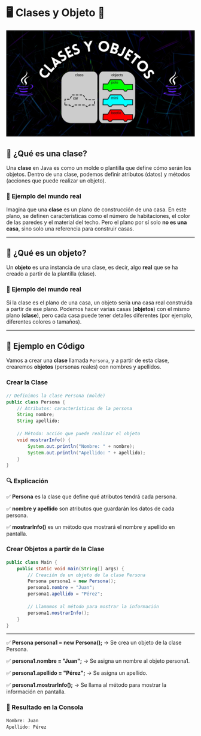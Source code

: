 


# 🖥️ Clases y Objeto 🚀

<div align="center">
    <img src="img.png" alt="Descripción de la imagen" style="max-width: 100%; height: auto;">
</div>





## 📌 ¿Qué es una clase?  
Una **clase** en Java es como un molde o plantilla que define cómo serán los objetos. Dentro de una clase, podemos definir atributos (datos) y métodos (acciones que puede realizar un objeto).  

### 📌 Ejemplo del mundo real  
Imagina que una **clase** es un plano de construcción de una casa. En este plano, se definen características como el número de habitaciones, el color de las paredes y el material del techo. Pero el plano por sí solo **no es una casa**, sino solo una referencia para construir casas.  

---

## 📌 ¿Qué es un objeto?  
Un **objeto** es una instancia de una clase, es decir, algo **real** que se ha creado a partir de la plantilla (clase).  

### 📌 Ejemplo del mundo real  
Si la clase es el plano de una casa, un objeto sería una casa real construida a partir de ese plano. Podemos hacer varias casas (**objetos**) con el mismo plano (**clase**), pero cada casa puede tener detalles diferentes (por ejemplo, diferentes colores o tamaños).  

---

## 📝 Ejemplo en Código  
Vamos a crear una **clase** llamada `Persona`, y a partir de esta clase, crearemos **objetos** (personas reales) con nombres y apellidos.

### Crear la Clase
```java
// Definimos la clase Persona (molde)
public class Persona {
    // Atributos: características de la persona
    String nombre;
    String apellido;
    
    // Método: acción que puede realizar el objeto
    void mostrarInfo() {
        System.out.println("Nombre: " + nombre);
        System.out.println("Apellido: " + apellido);
    }
}
```

### 🔍 Explicación

✅ **Persona** es la clase que define qué atributos tendrá cada persona.

✅ **nombre y apellido** son atributos que guardarán los datos de cada persona.

✅ **mostrarInfo()** es un método que mostrará el nombre y apellido en pantalla.

### Crear Objetos a partir de la Clase

```java
public class Main {
    public static void main(String[] args) {
        // Creación de un objeto de la clase Persona
        Persona persona1 = new Persona();
        persona1.nombre = "Juan";
        persona1.apellido = "Pérez";
        
        // Llamamos al método para mostrar la información
        persona1.mostrarInfo();
    }
}
```
---
✅ **Persona persona1 = new Persona();** → Se crea un objeto de la clase Persona.

✅ **persona1.nombre = "Juan";** → Se asigna un nombre al objeto persona1.

✅ **persona1.apellido = "Pérez";** → Se asigna un apellido.

✅ **persona1.mostrarInfo();** → Se llama al método para mostrar la información en pantalla.

### 📌 Resultado en la Consola

```java
Nombre: Juan
Apellido: Pérez
```
